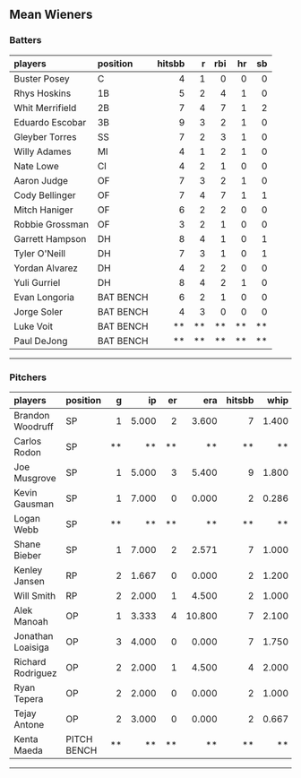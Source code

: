 ## Mean Wieners

### Batters

 
|players         |position  | hitsbb|  r| rbi| hr| sb| 
|:---------------|:---------|------:|--:|---:|--:|--:| 
|Buster Posey    |C         |      4|  1|   0|  0|  0| 
|Rhys Hoskins    |1B        |      5|  2|   4|  1|  0| 
|Whit Merrifield |2B        |      7|  4|   7|  1|  2| 
|Eduardo Escobar |3B        |      9|  3|   2|  1|  0| 
|Gleyber Torres  |SS        |      7|  2|   3|  1|  0| 
|Willy Adames    |MI        |      4|  1|   2|  1|  0| 
|Nate Lowe       |CI        |      4|  2|   1|  0|  0| 
|Aaron Judge     |OF        |      7|  3|   2|  1|  0| 
|Cody Bellinger  |OF        |      7|  4|   7|  1|  1| 
|Mitch Haniger   |OF        |      6|  2|   2|  0|  0| 
|Robbie Grossman |OF        |      3|  2|   1|  0|  0| 
|Garrett Hampson |DH        |      8|  4|   1|  0|  1| 
|Tyler O'Neill   |DH        |      7|  3|   1|  0|  1| 
|Yordan Alvarez  |DH        |      4|  2|   2|  0|  0| 
|Yuli Gurriel    |DH        |      8|  4|   2|  1|  0| 
|Evan Longoria   |BAT BENCH |      6|  2|   1|  0|  0| 
|Jorge Soler     |BAT BENCH |      4|  3|   0|  0|  0| 
|Luke Voit       |BAT BENCH |     **| **|  **| **| **| 
|Paul DeJong     |BAT BENCH |     **| **|  **| **| **| 

* * *

### Pitchers

 
|players           |position    |  g|    ip| er|    era| hitsbb|  whip| so|  w| sv| 
|:-----------------|:-----------|--:|-----:|--:|------:|------:|-----:|--:|--:|--:| 
|Brandon Woodruff  |SP          |  1| 5.000|  2|  3.600|      7| 1.400|  9|  0|  0| 
|Carlos Rodon      |SP          | **|    **| **|     **|     **|    **| **| **| **| 
|Joe Musgrove      |SP          |  1| 5.000|  3|  5.400|      9| 1.800| 10|  0|  0| 
|Kevin Gausman     |SP          |  1| 7.000|  0|  0.000|      2| 0.286| 10|  1|  0| 
|Logan Webb        |SP          | **|    **| **|     **|     **|    **| **| **| **| 
|Shane Bieber      |SP          |  1| 7.000|  2|  2.571|      7| 1.000|  7|  1|  0| 
|Kenley Jansen     |RP          |  2| 1.667|  0|  0.000|      2| 1.200|  1|  0|  0| 
|Will Smith        |RP          |  2| 2.000|  1|  4.500|      2| 1.000|  5|  0|  1| 
|Alek Manoah       |OP          |  1| 3.333|  4| 10.800|      7| 2.100|  5|  0|  0| 
|Jonathan Loaisiga |OP          |  3| 4.000|  0|  0.000|      7| 1.750|  3|  0|  0| 
|Richard Rodriguez |OP          |  2| 2.000|  1|  4.500|      4| 2.000|  2|  0|  1| 
|Ryan Tepera       |OP          |  2| 2.000|  0|  0.000|      2| 1.000|  2|  0|  0| 
|Tejay Antone      |OP          |  2| 3.000|  0|  0.000|      2| 0.667|  3|  0|  0| 
|Kenta Maeda       |PITCH BENCH | **|    **| **|     **|     **|    **| **| **| **| 


* * *


